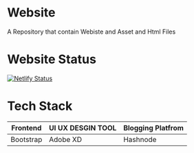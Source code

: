 # Website
A Repository that contain  Webiste and Asset and Html Files 
# Website Status 
[![Netlify Status](https://api.netlify.com/api/v1/badges/1f31e869-9e3b-4ee2-a065-933768ef3572/deploy-status)](https://app.netlify.com/sites/piyasha/deploys)
# Tech Stack 
| Frontend | UI UX DESGIN TOOL | Blogging Platfrom|
| ------------- | ------------- | ------------- |
|  Bootstrap   |   Adobe XD    |   Hashnode      |  


